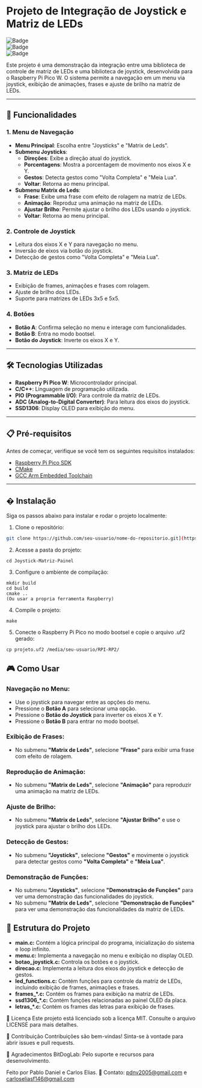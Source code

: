 # Projeto de Integração de Joystick e Matriz de LEDs

![Badge](https://img.shields.io/badge/Status-Em%20Desenvolvimento-yellow)  
![Badge](https://img.shields.io/badge/Licença-MIT-blue)  
![Badge](https://img.shields.io/badge/Version-1.0.0-green)

Este projeto é uma demonstração da integração entre uma biblioteca de controle de matriz de LEDs e uma biblioteca de joystick, desenvolvida para o Raspberry Pi Pico W. O sistema permite a navegação em um menu via joystick, exibição de animações, frases e ajuste de brilho na matriz de LEDs.

---

## 🚀 Funcionalidades

### 1. **Menu de Navegação**
   - **Menu Principal**: Escolha entre "Joysticks" e "Matrix de Leds".
   - **Submenu Joysticks**:
     - **Direções**: Exibe a direção atual do joystick.
     - **Porcentagens**: Mostra a porcentagem de movimento nos eixos X e Y.
     - **Gestos**: Detecta gestos como "Volta Completa" e "Meia Lua".
     - **Voltar**: Retorna ao menu principal.
   - **Submenu Matrix de Leds**:
     - **Frase**: Exibe uma frase com efeito de rolagem na matriz de LEDs.
     - **Animação**: Reproduz uma animação na matriz de LEDs.
     - **Ajustar Brilho**: Permite ajustar o brilho dos LEDs usando o joystick.
     - **Voltar**: Retorna ao menu principal.

### 2. **Controle de Joystick**
   - Leitura dos eixos X e Y para navegação no menu.
   - Inversão de eixos via botão do joystick.
   - Detecção de gestos como "Volta Completa" e "Meia Lua".

### 3. **Matriz de LEDs**
   - Exibição de frames, animações e frases com rolagem.
   - Ajuste de brilho dos LEDs.
   - Suporte para matrizes de LEDs 3x5 e 5x5.

### 4. **Botões**
   - **Botão A**: Confirma seleção no menu e interage com funcionalidades.
   - **Botão B**: Entra no modo bootsel.
   - **Botão do Joystick**: Inverte os eixos X e Y.

---

## 🛠️ Tecnologias Utilizadas

- **Raspberry Pi Pico W**: Microcontrolador principal.
- **C/C++**: Linguagem de programação utilizada.
- **PIO (Programmable I/O)**: Para controle da matriz de LEDs.
- **ADC (Analog-to-Digital Converter)**: Para leitura dos eixos do joystick.
- **SSD1306**: Display OLED para exibição do menu.

---

## 📋 Pré-requisitos

Antes de começar, verifique se você tem os seguintes requisitos instalados:

- [Raspberry Pi Pico SDK](https://github.com/raspberrypi/pico-sdk)
- [CMake](https://cmake.org/)
- [GCC Arm Embedded Toolchain](https://developer.arm.com/tools-and-software/open-source-software/developer-tools/gnu-toolchain/gnu-rm)

---

## �️ Instalação

Siga os passos abaixo para instalar e rodar o projeto localmente:

1. Clone o repositório:
```bash
git clone https://github.com/seu-usuario/nome-do-repositorio.git](https://github.com/MmonkeyBu/Joystick-Matriz-Painel.git)
```

2. Acesse a pasta do projeto:

```
cd Joystick-Matriz-Painel
```

3. Configure o ambiente de compilação:

```
mkdir build
cd build
cmake ..
(Ou usar a propria ferramenta Raspberry)
```

4. Compile o projeto:
```
make
```

5. Conecte o Raspberry Pi Pico no modo bootsel e copie o arquivo .uf2 gerado:
```
cp projeto.uf2 /media/seu-usuario/RPI-RP2/
```
## 🎮 Como Usar

### Navegação no Menu:
- Use o joystick para navegar entre as opções do menu.
- Pressione o **Botão A** para selecionar uma opção.
- Pressione o **Botão do Joystick** para inverter os eixos X e Y.
- Pressione o **Botão B** para entrar no modo bootsel.

### Exibição de Frases:
- No submenu **"Matrix de Leds"**, selecione **"Frase"** para exibir uma frase com efeito de rolagem.

### Reprodução de Animação:
- No submenu **"Matrix de Leds"**, selecione **"Animação"** para reproduzir uma animação na matriz de LEDs.

### Ajuste de Brilho:
- No submenu **"Matrix de Leds"**, selecione **"Ajustar Brilho"** e use o joystick para ajustar o brilho dos LEDs.

### Detecção de Gestos:
- No submenu **"Joysticks"**, selecione **"Gestos"** e movimente o joystick para detectar gestos como **"Volta Completa"** e **"Meia Lua"**.

### Demonstração de Funções:
- No submenu **"Joysticks"**, selecione **"Demonstração de Funções"** para ver uma demonstração das funcionalidades do joystick.
- No submenu **"Matrix de Leds"**, selecione **"Demonstração de Funções"** para ver uma demonstração das funcionalidades da matriz de LEDs.

## 📂 Estrutura do Projeto

- **main.c:** Contém a lógica principal do programa, inicialização do sistema e loop infinito.
- **menu.c:** Implementa a navegação no menu e exibição no display OLED.
- **botao_joystick.c:** Controla os botões e o joystick.
- **direcao.c:** Implementa a leitura dos eixos do joystick e detecção de gestos.
- **led_functions.c:** Contém funções para controle da matriz de LEDs, incluindo exibição de frames, animações e frases.
- **frames_*.c:** Contém os frames para exibição na matriz de LEDs.
- **ssd1306_*.c:** Contém funções relacionadas ao painel OLED da placa.
- **letras_*.c:** Contém os frames das letras para exibição de frases.


📝 Licença
Este projeto está licenciado sob a licença MIT. Consulte o arquivo LICENSE para mais detalhes.

🤝 Contribuição
Contribuições são bem-vindas! Sinta-se à vontade para abrir issues e pull requests.

🙏 Agradecimentos
BitDogLab: Pelo suporte e recursos para desenvolvimento.

Feito por Pablo Daniel e Carlos Elias.
📧 Contato: pdnv2005@gmail.com e carloseliasf146@gmail.com

